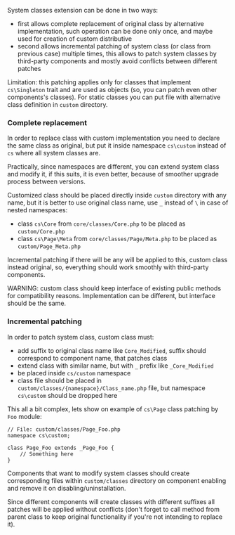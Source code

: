 System classes extension can be done in two ways:
* first allows complete replacement of original class by alternative implementation, such operation can be done only once, and maybe used for creation of custom distributive
* second allows incremental patching of system class (or class from previous case) multiple times, this allows to patch system classes by third-party components and mostly avoid conflicts between different patches

Limitation: this patching applies only for classes that implement `cs\Singleton` trait and are used as objects (so, you can patch even other components's classes). For static classes you can put file with alternative class definition in `custom` directory.

### Complete replacement
In order to replace class with custom implementation you need to declare the same class as original, but put it inside namespace `cs\custom` instead of `cs` where all system classes are.

Practically, since namespaces are different, you can extend system class and modify it, if this suits, it is even better, because of smoother upgrade process between versions.

Customized class should be placed directly inside `custom` directory with any name, but it is better to use original class name, use `_` instead of `\` in case of nested namespaces:
* class `cs\Core` from `core/classes/Core.php` to be placed as `custom/Core.php`
* class `cs\Page\Meta` from `core/classes/Page/Meta.php` to be placed as `custom/Page_Meta.php`

Incremental patching if there will be any will be applied to this, custom class instead original, so, everything should work smoothly with third-party components.

WARNING: custom class should keep interface of existing public methods for compatibility reasons. Implementation can be different, but interface should be the same.

### Incremental patching
In order to patch system class, custom class must:
* add suffix to original class name like `Core_Modified`, suffix should correspond to component name, that patches class
* extend class with similar name, but with `_` prefix like `_Core_Modified`
* be placed inside `cs/custom` namespace
* class file should be placed in `custom/classes/{namespace}/Class_name.php` file, but namespace `cs\custom` should be dropped here

This all a bit complex, lets show on example of `cs\Page` class patching by `Foo` module:
```<?php
// File: custom/classes/Page_Foo.php
namespace cs\custom;

class Page_Foo extends _Page_Foo {
    // Something here
}
```

Components that want to modify system classes should create corresponding files within `custom/classes` directory on component enabling and remove it on disabling/uninstallation.

Since different components will create classes with different suffixes all patches will be applied without conflicts (don't forget to call method from parent class to keep original functionality if you're not intending to replace it).
